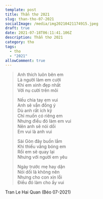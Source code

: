 ```yaml
---
template: post
title: Thẩn thơ 2021
slug: than-tho-07-2021
socialImage: /media/img20210421174915.jpeg
draft: true
date: 2021-07-18T06:11:41.106Z
description: Thẩn thơ 2021
category: tho
tags:
  - tho
  - "2021"
allowComment: true
---
```

> Anh thích luôn bên em\
> Là người làm em cười\
> Khi em xinh đẹp nhất\
> Với nụ cười trên môi
>
> Nếu chia tay em vui\
> Anh sẽ vẫn đồng ý\
> Dù anh rất ích kỹ\
> Chỉ muốn có riêng em\
> Nhưng điều đó làm em vui\
> Nên anh sẽ nói dối\
> Em vui là anh vui
>
> Sài Gòn đây buồn lắm\
> Khi thiếu vắng bóng em\
> Rồi em sẽ quay lại\
> Nhưng với người em yêu
>
> Ngày trước mẹ hay dặn\
> Nói dối là không nên\
> Nhưng cho con xin lỗi\
> Điều đó làm cho ấy vui

Tran Le Hai Quan (Béo 07-2021)
